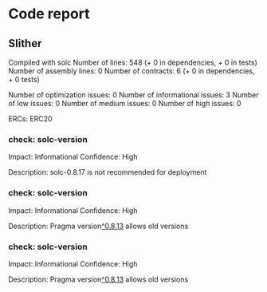 # Code report

## Slither


Compiled with solc
Number of lines: 548 (+ 0 in dependencies, + 0 in tests)
Number of assembly lines: 0
Number of contracts: 6 (+ 0 in dependencies, + 0 tests) 

Number of optimization issues: 0
Number of informational issues: 3
Number of low issues: 0
Number of medium issues: 0
Number of high issues: 0

ERCs: ERC20

### check: solc-version

Impact: Informational
Confidence: High

Description: solc-0.8.17 is not recommended for deployment


### check: solc-version

Impact: Informational
Confidence: High

Description: Pragma version[^0.8.13](src/smart-contracts/interfaces/IVeriToken.sol#L2) allows old versions


### check: solc-version

Impact: Informational
Confidence: High

Description: Pragma version[^0.8.13](src/smart-contracts/VeriToken.sol#L2) allows old versions

